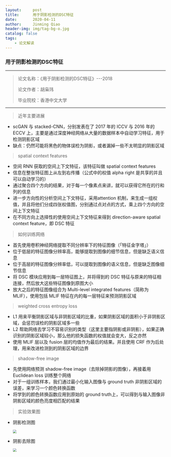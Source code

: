 ```yaml
---
layout:     post
title:      用于阴影检测的DSC特征
date:       2020-04-11
author:     Jinming Qiao
header-img: img/tag-bg-o.jpg
catalog: false
tags:
    - 论文解读
---
```

### 用于阴影检测的DSC特征

---

> 论文名称：《用于阴影检测的DSC特征》---2018
>
> 论文作者：胡枭玮
>
> 毕业院校：香港中文大学

---



> 近年主要进展

- scGAN 与 stacked-CNN，分别发表在了 2017 年的 ICCV 与 2016 年的 ECCV 上，主要是通过深度神经网络从大量的数据样本中自动学习特征，用于检测阴影区域
- 缺点：仍然可能将黑色的物体误检为阴影，或者漏掉一些不太明显的阴影区域



> spatial context features

- 空间 RNN 获取的空间上下文特征，该特征叫做 spatial context features
- 信息在整张特征图上从左到右传播（公式中的权值 alpha right 是共享的并且可以自动学习的）
- 通过聚合四个方向的结果，对于每一个像素点来讲，就可以获得它所在的行和列的信息
- 进一步方向性的分析空间上下文特征，采用attention 机制，来生成一组权值，并且将他们分成四张权值图，分别通过点对点的方式，乘上四个方向的空间上下文特征
- 在不同方向上选择性的使用空间上下文特征来得到 direction-aware spatial context feature，即 DSC 特征



> 如何训练网络

- 首先使用卷积神经网络提取不同分辨率下的特征图像（「特征金字塔」）
- 位于低层的特征图像分辨率高，能够提取到图像的细节信息，但是缺乏语义信息
- 位于高层的特征图像分辨率低，可以提取到图像的语义信息，但是缺乏图像细节信息
- 将 DSC 模块应用到每一层特征图上，并将得到的 DSC 特征与原来的特征相连接，然后放大这些特征图像到原图大小
- 放大之后的特征图像组合为 Multi-level integrated features（简称为 MLIF），使用包括 MLIF 特征在内的每一层特征来预测阴影区域



> weighted cross entropy loss 

- L1 用来平衡阴影区域与非阴影区域的比重，如果阴影区域的面积小于非阴影区域，会惩罚误检的阴影区域多一些
- L2 帮助网络去学习不容易识别的类型（这里主要指阴影或非阴影），如果正确识别的阴影区域较小，那么他的损失函数的权值就会变大，反之亦然
- 使用 MLIF 层以及 fusion 层的均值作为最后的结果。并且使用 CRF 作为后处理，用来改进检测到的阴影区域的边界



> shadow-free image

- 先使用网络预测 shadow-free image（去除掉阴影的图像），再接着用 Euclidean loss 训练整个网络
- 对于一组训练样本，我们通过最小化输入图像与 ground truth 非阴影区域的误差，来学习一个颜色转换函数
- 将学到的颜色转换函数应用到原始的 ground truth上，可以得到与输入图像非阴影区域的颜色亮度相匹配的结果



> 实验效果图

- 阴影检测图

  <img src="https://qiaojinming.github.io/pic\054_阴影检测图.png" style="zoom:67%;" />

- 阴影去除图

  <img src="https://qiaojinming.github.io/pic\054_阴影去除图.png" style="zoom:67%;" />